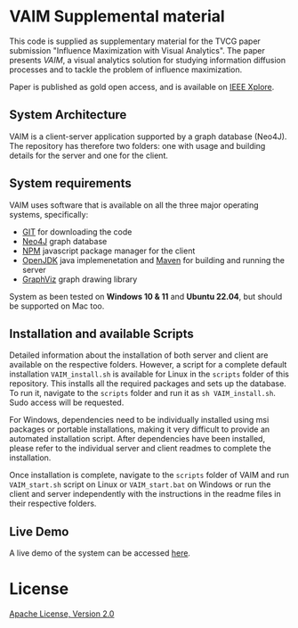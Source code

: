 # VAIM Supplemental material

This code is supplied as supplementary material for the TVCG paper submission "Influence Maximization with Visual Analytics". The paper presents _VAIM_, a visual analytics solution for studying information diffusion processes and to tackle the problem of influence maximization.

Paper is published as gold open access, and is available on [IEEE Xplore](https://www.computer.org/csdl/journal/tg/5555/01/09829321/1EYxoEPe9eU).

## System Architecture

VAIM is a client-server application supported by a graph database (Neo4J). The repository has therefore two folders: one with usage and building details for the server and one for the client.

## System requirements

VAIM uses software that is available on all the three major operating systems, specifically:

* [GIT](https://git-scm.com/) for downloading the code
* [Neo4J](https://neo4j.com/) graph database
* [NPM](https://www.npmjs.com/) javascript package manager for the client
* [OpenJDK](https://openjdk.org/) java implemenetation and [Maven](https://maven.apache.org/) for building and running the server
* [GraphViz](https://graphviz.org/) graph drawing library 

System as been tested on __Windows 10 & 11__ and __Ubuntu 22.04__, but should be supported on Mac too. 

## Installation and available Scripts

Detailed information about the installation of both server and client are available on the respective folders. However, a script for a complete default installation ```VAIM_install.sh``` is available for Linux in the ```scripts``` folder of this repository. This installs all the required packages and sets up the database. To run it, navigate to the ```scripts``` folder and run it as ```sh VAIM_install.sh```. Sudo access will be requested. 

For Windows, dependencies need to be individually installed using msi packages or portable installations, making it very difficult to provide an automated installation script. After dependencies have been installed, please refer to the individual server and client readmes to complete the installation.

Once installation is complete, navigate to the ```scripts``` folder of VAIM and run ```VAIM_start.sh``` script on Linux or ```VAIM_start.bat``` on Windows or run the client and server independently with the instructions in the readme files in their respective folders.

## Live Demo

A live demo of the system can be accessed [here](http://vaim.cvast.tuwien.ac.at).

# License

[Apache License, Version 2.0](https://www.apache.org/licenses/LICENSE-2.0)
